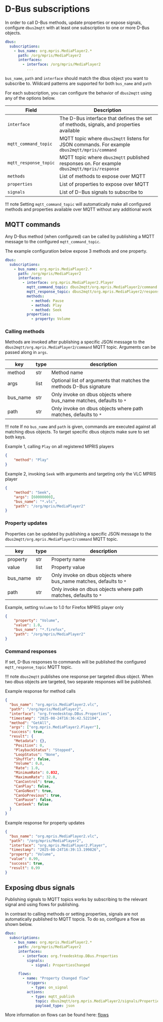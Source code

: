 # D-Bus subscriptions

In order to call D-Bus methods, update properties or expose signals, configure `dbus2mqtt` with at least one subscription to one or more D-Bus objects.

```yaml
dbus:
  subscriptions:
    - bus_name: org.mpris.MediaPlayer2.*
      path: /org/mpris/MediaPlayer2
      interfaces:
        - interface: /org/mpris/MediaPlayer2
          ...
```

`bus_name`, `path` and `interface` should match the dbus object you want to subscribe to. Wildcard patterns are supported for both `bus_name` and `path`

For each subscription, you can configure the behavior of `dbus2mqtt` using any of the options below.

| Field       | Description                    |
|-------------|--------------------------------|
| `interface`  | The D-Bus interface that defines the set of methods, signals, and properties available |
| `mqtt_command_topic` | MQTT topic where `dbus2mqtt` listens for JSON commands. For example `dbus2mqtt/mpris/command` |
| `mqtt_response_topic` | MQTT topic where `dbus2mqtt` published responses on. For example `dbus2mqtt/mpris/response` |
| `methods` | List of methods to expose over MQTT |
| `properties` | List of properties to expose over MQTT |
| `signals` | List of D-Bus signals to subscribe to |

!!! note
    Setting `mqtt_command_topic` will automatically make all configured methods and properties available over MQTT without any additional work

## MQTT commands

Any D-Bus method (when configured) can be called by publishing a MQTT message to the configured `mqtt_command_topic`.

The example configuration below expose 3 methods and one property.

```yaml
dbus:
  subscriptions:
    - bus_name: org.mpris.MediaPlayer2.*
      path: /org/mpris/MediaPlayer2
      interfaces:
        - interface: org.mpris.MediaPlayer2.Player
          mqtt_command_topic: dbus2mqtt/org.mpris.MediaPlayer2/command
          mqtt_response_topic: dbus2mqtt/org.mpris.MediaPlayer2/response/{{ method }}
          methods:
            - method: Pause
            - method: Play
            - method: Seek
          properties:
            - property: Volume
```

### Calling methods

Methods are invoked after publishing a specific JSON message to the `dbus2mqtt/org.mpris.MediaPlayer2/command` MQTT topic. Arguments can be passed along in `args`.

| key          | type   | description  |
|--------------|--------|--------------|
| method       | str    | Method name  |
| args         | list   | Optional list of arguments that matches the methods D-Bus signature |
| bus_name     | str    | Only invoke on dbus objects where bus_name matches, defaults to `*` |
| path         | str    | Only invoke on dbus objects where path matches, defaults to `*`     |

!!! note
    If no `bus_name` and `path` is given, commands are executed against all matching
    dbus objects. To target specific dbus objects make sure to set both keys.

Example 1, calling `Play` on all registered MPRIS players

```json
{
    "method": "Play"
}
```

Example 2, invoking `Seek` with arguments and targeting only the VLC MPRIS player

```json
{
    "method": "Seek",
    "args": [60000000],
    "bus_name": "*.vlc",
    "path": "/org/mpris/MediaPlayer2"
}
```

### Property updates

Properties can be updated by publishing a specific JSON message to the `dbus2mqtt/org.mpris.MediaPlayer2/command` MQTT topic.

| key          | type   | description    |
|--------------|--------|----------------|
| property     | str    | Property name  |
| value        | list   | Property value |
| bus_name     | str    | Only invoke on dbus objects where bus_name matches, defaults to `*`  |
| path         | str    | Only invoke on dbus objects where path matches, defaults to `*`      |

Example, setting `Volume` to 1.0 for Firefox MPRIS player only

```json
{
    "property": "Volume",
    "value": 1.0,
    "bus_name": "*.firefox",
    "path": "/org/mpris/MediaPlayer2"
}
```

### Command responses

If set, D-Bus responses to commands will be published the configured `mqtt_response_topic` MQTT topic.

!!! note
    `dbus2mqtt` publishes one response per targeted dbus object.
    When two dbus objects are targeted, two separate responses will be published.

Example response for method calls

```json
{
  "bus_name": "org.mpris.MediaPlayer2.vlc",
  "path": "/org/mpris/MediaPlayer2",
  "interface": "org.freedesktop.DBus.Properties",
  "timestamp": "2025-08-24T16:36:42.522104",
  "method": "GetAll",
  "args": ["org.mpris.MediaPlayer2.Player"],
  "success": true,
  "result": {
    "Metadata": {},
    "Position": 0,
    "PlaybackStatus": "Stopped",
    "LoopStatus": "None",
    "Shuffle": false,
    "Volume": 0.0,
    "Rate": 1.0,
    "MinimumRate": 0.032,
    "MaximumRate": 32.0,
    "CanControl": true,
    "CanPlay": false,
    "CanGoNext": true,
    "CanGoPrevious": true,
    "CanPause": false,
    "CanSeek": false
  }
}
```

Example response for property updates

```json
{
  "bus_name": "org.mpris.MediaPlayer2.vlc",
  "path": "/org/mpris/MediaPlayer2",
  "interface": "org.mpris.MediaPlayer2.Player",
  "timestamp": "2025-08-24T16:39:13.199826",
  "property": "Volume",
  "value": 0.99,
  "success": true,
  "result": 0.99
}
```

## Exposing dbus signals

Publishing signals to MQTT topics works by subscribing to the relevant signal and using flows for publishing.

In contrast to calling methods or setting properties, signals are not automatically published to MQTT topcis.
To do so, configure a flow as shown below.

```yaml
dbus:
  subscriptions:
    - bus_name: org.mpris.MediaPlayer2.*
      path: /org/mpris/MediaPlayer2
      interfaces:
        - interface: org.freedesktop.DBus.Properties
          signals:
            - signal: PropertiesChanged

      flows:
        - name: "Property Changed flow"
          triggers:
            - type: on_signal
          actions:
            - type: mqtt_publish
              topic: dbus2mqtt/org.mpris.MediaPlayer2/signals/PropertiesChanged
              payload_type: json
```

More information on flows can be found here: [flows](flows/index.md)
